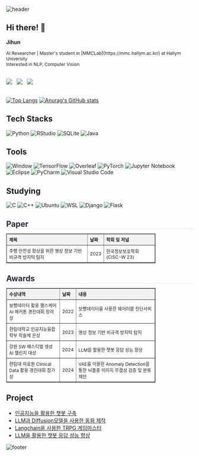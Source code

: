 ![header](https://capsule-render.vercel.app/api?type=waving&color=gradient%5&height=100&section=header)
## Hi there! 👋
**Jihun**   
   
<span style="font-size: 12px;">
AI Researcher | Master's student in [MMCLab](https://mmc.hallym.ac.kr/) at Hallym University<br>
Interested in NLP, Computer Vision
</span>   
<br><br>

<a href="mailto:wjswlgns101@gmail.com"><img src="https://img.shields.io/badge/Gmail-D14836?style=flat-square&logo=gmail&logoColor=white"/></a>
&nbsp;
<a href="mailto:wjswlgns101@naver.com"><img src="https://img.shields.io/badge/email-0B0D0E?style=flat-square&logo=mailbox.org&logoColor=white"/></a>
&nbsp;
<a href="https://www.instagram.com/jihun9961/"><img src="https://img.shields.io/badge/Instagram-FF0069?style=flat-square&logo=Instagram&logoColor=white"/></a>
<br><br>

[![Top Langs](https://github-readme-stats.vercel.app/api/top-langs/?username=Chun-Jihun)](https://github.com/Chun-Jihun/github-readme-stats)
[![Anurag's GitHub stats](https://github-readme-stats.vercel.app/api?username=Chun-Jihun)](https://github.com/Chun-Jihun/github-readme-stats)

## Tech Stacks
![Python](https://img.shields.io/badge/Python-14354C?style=flat-square&logo=python&logoColor=white)
![RStudio](https://img.shields.io/badge/RStudio-4285F4?style=flat-square&logo=rstudio&logoColor=white)
![SQLite](https://img.shields.io/badge/SQLite-07405E?style=flat-square&logo=sqlite&logoColor=white)
![Java](https://img.shields.io/badge/Java-ED8B00?style=flat-square&logo=openjdk&logoColor=white)

## Tools
![Window](https://img.shields.io/badge/Windows-0078D6?style=flat-square&logo=windows&logoColor=white)
![TensorFlow](https://img.shields.io/badge/TensorFlow-FF6F00?style=flat-square&logo=tensorflow&logoColor=white)
![Overleaf](https://img.shields.io/badge/Overleaf-47A141?style=flat-square&logo=Overleaf&logoColor=white)
![PyTorch](https://img.shields.io/badge/PyTorch-%23EE4C2C.svg?style=flat-square&logo=PyTorch&logoColor=white)
![Jupyter Notebook](https://img.shields.io/badge/jupyter-%23FA0F00.svg?style=flat-square&logo=jupyter&logoColor=white)
![Eclipse](https://img.shields.io/badge/Eclipse-FE7A16.svg?style=flat-square&logo=Eclipse&logoColor=white)
![PyCharm](https://img.shields.io/badge/pycharm-143?style=flat-square&logo=pycharm&logoColor=black&color=black&labelColor=green)
![Visual Studio Code](https://img.shields.io/badge/Visual%20Studio%20Code-0078d7.svg?style=flat-square&logo=visual-studio-code&logoColor=white)

## Studying
![C](https://img.shields.io/badge/C-00599C?style=flat-square&logo=c&logoColor=white)
![C++](https://img.shields.io/badge/c++-%2300599C.svg?style=flat-square&logo=c%2B%2B&logoColor=white)
![Ubuntu](https://img.shields.io/badge/Ubuntu-E95420?style=flat-square&logo=ubuntu&logoColor=white)
![WSL](https://img.shields.io/badge/WSL-0a97f5?style=flat-square&logo=linux&logoColor=white)
![Django](https://img.shields.io/badge/Django-092E20?style=flat-square&logo=django&logoColor=white)
![Flask](https://img.shields.io/badge/Flask-000000?style=flat-square&logo=flask&logoColor=white)

<div>
    <h2 style="border-bottom: 1px solid #d8dee4; color: #282d33; margin-bottom: 4px;"> Paper </h2>
    <table border="1" style="border-collapse: collapse; width: 80%; text-align: left; font-size: 12px;">
        <tr>
            <th style="padding: 6px; background-color: #f2f2f2;">제목</th>
            <th style="padding: 6px; background-color: #f2f2f2;">날짜</th>
            <th style="padding: 6px; background-color: #f2f2f2;">학회 및 저널</th>
        </tr>
        <tr>
            <td style="padding: 6px;">주행 안전성 향상을 위한 영상 정보 기반 비규격 방지턱 탐지</td>
            <td style="padding: 6px;">2023</td>
            <td style="padding: 6px;">한국정보보호학회(CISC-W 23)</td>
        </tr>
    </table>
</div>

<div>
    <h2 style="border-bottom: 1px solid #d8dee4; color: #282d33; margin-bottom: 4px;"> Awards </h2>
    <table border="1" style="border-collapse: collapse; width: 80%; text-align: left; font-size: 12px;">
        <tr>
            <th style="padding: 6px; background-color: #f2f2f2;">수상내역</th>
            <th style="padding: 6px; background-color: #f2f2f2;">날짜</th>
            <th style="padding: 6px; background-color: #f2f2f2;">내용</th>
        </tr>
        <tr>
            <td style="padding: 6px;">보행데이터 활용 헬스케어 AI 해커톤 경진대회 장려상</td>
            <td style="padding: 6px;">2022</td>
            <td style="padding: 6px;">보행데이터를 사용한 웨어러블 진단서비스</td>
        </tr>
        <tr>
            <td style="padding: 6px;">한림대학교 인공지능융합학부 학술제 은상</td>
            <td style="padding: 6px;">2023</td>
            <td style="padding: 6px;">영상 정보 기반 비규격 방지턱 탐지</td>
        </tr>
        <tr>
            <td style="padding: 6px;">강원 SW 페스티벌 생성 AI 챌린지 대상</td>
            <td style="padding: 6px;">2024</td>
            <td style="padding: 6px;">LLM을 활용한 챗봇 응답 성능 향상</td>
        </tr>
        <tr>
            <td style="padding: 6px;">한림대 의료원 Clinical Data 활용 경진대회 참가상</td>
            <td style="padding: 6px;">2024</td>
            <td style="padding: 6px;">VAE를 이용한 Anomaly Detection을 통한 뇌졸중 이미지 무결성 검증 및 분류 제안</td>
        </tr>
    </table>
</div>

## Project
* [인공지능을 활용한 챗봇 구축](https://github.com/Chun-Jihun/Comento_From_planning_to_chatbot)
* [LLM과 Diffusion모델을 사용한 동화 제작](https://github.com/Chun-Jihun/capstonedesign)
* [Langchain을 사용한 TRPG 게임마스터](https://github.com/Chun-Jihun/trpg)
* [LLM을 활용한 챗봇 응답 성능 향상](https://github.com/Chun-Jihun/SW_AIchallenge)

![footer](https://capsule-render.vercel.app/api?type=waving&color=gradient%5&height=100&section=footer)
